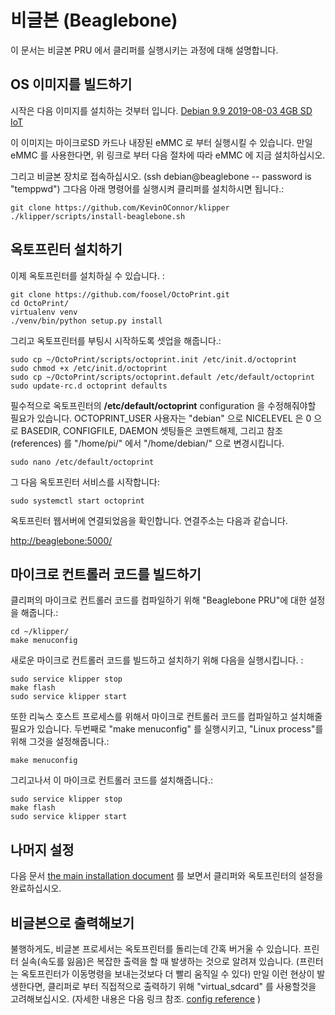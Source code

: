 # 비글본 (Beaglebone) 

이 문서는 비글본 PRU 에서 클리퍼를 실행시키는 과정에 대해 설명합니다. 


## OS 이미지를 빌드하기

시작은 다음 이미지를 설치하는 것부터 입니다. 
[Debian 9.9 2019-08-03 4GB SD IoT](https://beagleboard.org/latest-images)

이 이미지는 마이크로SD 카드나 내장된 eMMC 로 부터 실행시킬 수 있습니다. 
만일 eMMC 를 사용한다면, 위 링크로 부터 다음 절차에 따라 eMMC 에 지금 설치하십시오. 

그리고 비글본 장치로 접속하십시오. (ssh debian@beaglebone -- password is "temppwd") 
그다음 아래 명령어를 실행시켜 클리퍼를 설치하시면 됩니다.:

```
git clone https://github.com/KevinOConnor/klipper
./klipper/scripts/install-beaglebone.sh
```

## 옥토프린터 설치하기

이제 옥토프린터를 설치하실 수 있습니다. :

```
git clone https://github.com/foosel/OctoPrint.git
cd OctoPrint/
virtualenv venv
./venv/bin/python setup.py install
```

그리고 옥토프린터를 부팅시 시작하도록 셋업을 해줍니다.:

```
sudo cp ~/OctoPrint/scripts/octoprint.init /etc/init.d/octoprint
sudo chmod +x /etc/init.d/octoprint
sudo cp ~/OctoPrint/scripts/octoprint.default /etc/default/octoprint
sudo update-rc.d octoprint defaults
```

필수적으로 옥토프린터의 **/etc/default/octoprint** configuration 을 수정해줘야할 필요가 있습니다.
OCTOPRINT_USER 사용자는 "debian" 으로
NICELEVEL 은 0 으로
BASEDIR, CONFIGFILE, DAEMON 셋팅들은 코멘트해제,
그리고 참조(references) 를 "/home/pi/" 에서 "/home/debian/" 으로 변경시킵니다. 
 
```
sudo nano /etc/default/octoprint
```

그 다음 옥토프린터 서비스를 시작합니다:

```
sudo systemctl start octoprint
```

옥토프린터 웹서버에 연결되었음을 확인합니다. 연결주소는 다음과 같습니다. 

[http://beaglebone:5000/](http://beaglebone:5000/)


## 마이크로 컨트롤러 코드를 빌드하기

클리퍼의 마이크로 컨트롤러 코드를 컴파일하기 위해 "Beaglebone PRU"에 대한 설정을 해줍니다.:

```
cd ~/klipper/
make menuconfig
```

새로운 마이크로 컨트롤러 코드를 빌드하고 설치하기 위해 다음을 실행시킵니다. :

```
sudo service klipper stop
make flash
sudo service klipper start
```

또한 리눅스 호스트 프로세스를 위해서 마이크로 컨트롤러 코드를 컴파일하고 설치해줄 필요가 있습니다. 
두번째로 "make menuconfig" 를 실행시키고, "Linux process"를 위해 그것을 설정해줍니다.:

```
make menuconfig
```

그리고나서 이 마이크로 컨트롤러 코드를 설치해줍니다.:

```
sudo service klipper stop
make flash
sudo service klipper start
```

## 나머지 설정 

다음 문서 [the main installation document](Installation.md#configuring-klipper) 
를 보면서 클리퍼와 옥토프린터의 설정을 완료하십시오. 


## 비글본으로 출력해보기

불행하게도, 비글본 프로세서는 옥토프린터를 돌리는데 간혹 버거울 수 있습니다. 
프린터 실속(속도를 잃음)은 복잡한 출력을 할 때 발생하는 것으로 알려져 있습니다.
(프린터는 옥토프린터가 이동명령을 보내는것보다 더 빨리 움직일 수 있다)
만일 이런 현상이 발생한다면, 클리퍼로 부터 직접적으로 출력하기 위해
"virtual_sdcard" 를 사용할것을 고려해보십시오.
(자세한 내용은 다음 링크 참조. [config reference](Config_Reference.md#virtual_sdcard) )

